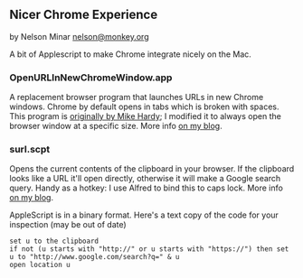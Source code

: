 ## Nicer Chrome Experience
by Nelson Minar <nelson@monkey.org>

A bit of Applescript to make Chrome integrate nicely on the Mac.

### OpenURLInNewChromeWindow.app

A replacement browser program that launches URLs in new Chrome windows. Chrome by default opens in tabs which is broken with spaces. This program is [originally by Mike Hardy](http://smoove-operator.blogspot.com/2011/06/open-links-from-external-applications.html); I modified it to always open the browser window at a specific size. More info [on my blog](http://www.somebits.com/weblog/tech/mac/chrome-new-window-spaces.html).

### surl.scpt

Opens the current contents of the clipboard in your browser. If the clipboard looks like a URL it'll open directly, otherwise it will make a Google search query. Handy as a hotkey: I use Alfred to bind this to caps lock. More info [on my blog](http://www.somebits.com/weblog/tech/good/capslock-to-search-google-on-macos.html).

AppleScript is in a binary format. Here's a text copy of the code for your inspection (may be out of date)

    set u to the clipboard
    if not (u starts with "http://" or u starts with "https://") then set u to "http://www.google.com/search?q=" & u
    open location u